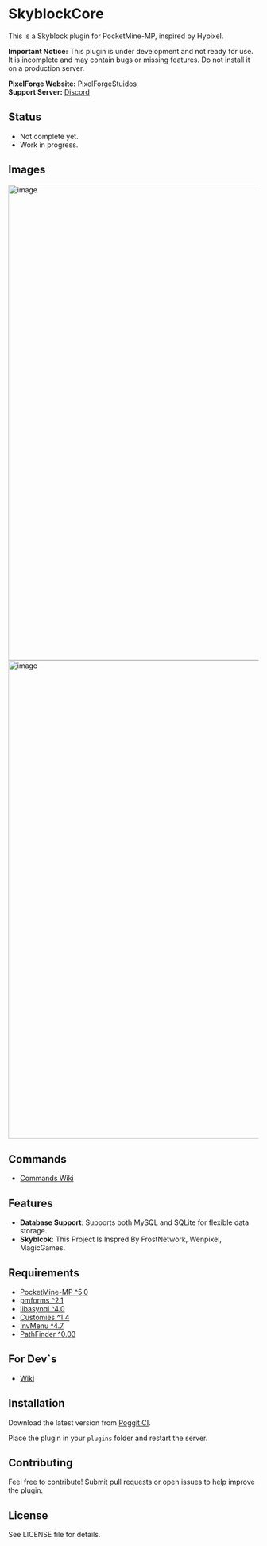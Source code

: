 # SkyblockCore

This is a Skyblock plugin for PocketMine-MP, inspired by Hypixel.

**Important Notice:** This plugin is under development and not ready for use. It is incomplete and may contain bugs or missing features. Do not install it on a production server.

**PixelForge Website:** [PixelForgeStuidos](https://pixelforgestudios.pages.dev/)
<br>
**Support Server:** [Discord](https://discord.gg/zfagCsEJyX)

## Status
- Not complete yet.
- Work in progress.

## Images
<img width="1919" height="957" alt="image" src="https://github.com/user-attachments/assets/824787a3-78ac-43ed-929a-8ea3387ed319" />

<img width="1902" height="962" alt="image" src="https://github.com/user-attachments/assets/62eb0b24-3b8a-4a98-9823-895e6eeb4abe" />

## Commands
- [Commands Wiki](https://github.com/pixelforge-studios-PMMP/SkyblockCore/wiki/Commands)

## Features
- **Database Support**: Supports both MySQL and SQLite for flexible data storage.
- **Skyblcok**: This Project Is Inspred By FrostNetwork, Wenpixel, MagicGames.

## Requirements

- [PocketMine-MP ^5.0](https://github.com/pmmp/PocketMine-MP/releases)
- [pmforms ^2.1](https://poggit.pmmp.io/ci/dktapps-pm-pl/pmforms)
- [libasynql ^4.0](https://poggit.pmmp.io/ci/poggit/libasynql/~)
- [Customies ^1.4](https://poggit.pmmp.io/r/253427/Customies_dev-64.phar)
- [InvMenu  ^4.7](https://poggit.pmmp.io/r/258919/InvMenu_dev-208.phar)
- [PathFinder ^0.03](https://poggit.pmmp.io/r/258952/pathfinder_dev-5.phars)

## For Dev`s
- [Wiki](https://github.com/pixelforge-studios-PMMP/SkyblockCore/wiki)

## Installation

Download the latest version from [Poggit CI](https://poggit.pmmp.io/ci/pixelforge-studios-PMMP/SkyblockCore).

Place the plugin in your `plugins` folder and restart the server.

## Contributing
Feel free to contribute! Submit pull requests or open issues to help improve the plugin.

## License
See LICENSE file for details.
